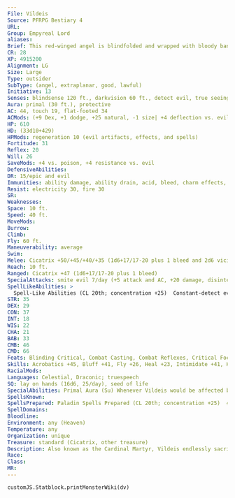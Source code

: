```yaml
---
File: Vildeis
Source: PFRPG Bestiary 4
URL: 
Group: Empyreal Lord
aliases: 
Brief: This red-winged angel is blindfolded and wrapped with bloody bandages. What shows of her flesh is scarred with celestial runes.
CR: 28
XP: 4915200
Alignment: LG
Size: Large
Type: outsider
SubType: (angel, extraplanar, good, lawful)
Initiative: 13
Senses: blindsense 120 ft., darkvision 60 ft., detect evil, true seeing, zealous vision; Perception +42
Aura: primal (30 ft.), protective
AC: 44, touch 19, flat-footed 34
ACMods: (+9 Dex, +1 dodge, +25 natural, -1 size| +4 deflection vs. evil)
HP: 610
HD: (33d10+429)
HPMods: regeneration 10 (evil artifacts, effects, and spells)
Fortitude: 31
Reflex: 20
Will: 26
SaveMods: +4 vs. poison, +4 resistance vs. evil
DefensiveAbilities: 
DR: 15/epic and evil
Immunities: ability damage, ability drain, acid, bleed, charm effects, compulsion effects, cold, death effects, energy drain, petrification
Resist: electricity 30, fire 30
SR: 
Weaknesses: 
Space: 10 ft.
Speed: 40 ft.
MoveMods: 
Burrow: 
Climb: 
Fly: 60 ft.
Maneuverability: average
Swim: 
Melee: Cicatrix +50/+45/+40/+35 (1d6+17/17-20 plus 1 bleed and 2d6 vicious)
Reach: 10 ft.
Ranged: Cicatrix +47 (1d6+17/17-20 plus 1 bleed)
SpecialAttacks: smite evil 7/day (+5 attack and AC, +20 damage, disintegrate evil outsiders)
SpellLikeAbilities: >
  Spell-Like Abilities (CL 20th; concentration +25)  Constant-detect evil, true seeing  At Will-command* (DC 16), greater teleport, haste*, paladin's sacrificeAPG, pain strikeAPG (DC 18)  3/day-discern location, geas/quest (DC 21), heal, holy word* (DC 22), mark of justice (DC 20), mass pain strikeAPG (DC 20), searing light*^[*: can use mythic version in their realm]
STR: 35
DEX: 29
CON: 37
INT: 18
WIS: 22
CHA: 21
BAB: 33
CMB: 46
CMD: 66
Feats: Blinding Critical, Combat Casting, Combat Reflexes, Critical Focus, Deadly Aim, Dodge, Flyby Attack, Improved Critical (dagger), Improved Initiative, Improved Iron Will, Improved Vital Strike, Iron Will, Power Attack, Spell Penetration, Step Up, Vital Strike, Weapon Focus (dagger)
Skills: Acrobatics +45, Bluff +41, Fly +26, Heal +23, Intimidate +41, Knowledge (planes) +40, Knowledge (religion) +40, Perception +42, Sense Motive +42, Sleight of Hand +45, Stealth +41
RacialMods: 
Languages: Celestial, Draconic; truespeech
SQ: lay on hands (16d6, 25/day), seed of life
SpecialAbilities: Primal Aura (Su) Whenever Vildeis would be affected by a bleed effect, all enemies within 30 feet gain that bleeding condition instead, as though they were the effect's original targets (no saving throw, creatures immune to bleeding are immune to this effect). The Heal DC to stop this bleeding is 25.  Smite Evil (Su) Vildeis can smite evil as a 20th-level paladin. Whenever she uses smite evil and successfully strikes an evil outsider, the outsider is also subject to disintegrate, using Vildeis's paladin level as the caster level. After the disintegrate effect and the damage from the attack are resolved, the smite effect immediately ends.  Spells Vildeis casts spells as a 20th-level paladin.  Zealous Vision (Su) Vildeis automatically pinpoints the location of any evil creature within 1,000 feet of her.
SpellsKnown: 
SpellsPrepared: Paladin Spells Prepared (CL 20th; concentration +25)  4th-blaze of gloryAPG (DC 19), break enchantment, death ward, king's castleAPG  3rd-dispel magic, fires of judgmentAPG (DC 18), prayer, righteous vigorAPG  2nd-bull's strength, corruption resistanceAPG, litany of wardingUC, remove paralysis, shield other  1st-divine favor (3), hero's defianceAPG, lesser restoration (2)
SpellDomains: 
Bloodline: 
Environment: any (Heaven)
Temperature: any
Organization: unique
Treasure: standard (Cicatrix, other treasure)
Description: Also known as the Cardinal Martyr, Vildeis endlessly sacrifices herself in penitence for the sins of the multiverse, every battle against evil giving her body one more wound with which she might shed bloody tears for existence. When Vildeis emerged from the Heavens, she was a being of sublime beauty, but of a majesty so delicate that she couldn't suffer the sight or even the thought of evil. Within an hour of her birth, she had put out her own eyes, refusing to even gaze upon a reality tainted by sin. Since the first self-inflicted wound marred her once-perfect body, she has struggled against evil in all its forms. Denying herself home or rest, Vildeis harrows the wildest reaches of the multiverse, driving back the expansions of foul realms and slaying those who would do wicked deeds. Vildeis has no home among the planes, and forgoes any comforts-even those as basic as shelter or company-so long as there is evil afoot in the multiverse. Such makes her one of the most aloof empyreal lords, but also one of the most storied. Across the planes, legends tell of pitched battles, desperate last stands, and near massacres turned in the favor of the innocent by the sudden appearance of Vildeis herself, bloody-winged and avenging. While such miraculous rescues have more to do with happenstance then omniscience, they nonetheless inf lame the passions of the righteous across countless worlds. Those who seek to encounter the empyreal lord of devotion, sacrifice, and scars must follow rumors of her passing, usually spoken by awed beings and crippled fiends along the fringes of reality's darkest outlands. Nearly as well known as the Cardinal Martyr herself are her morbid trappings-miles of stained bandages, scars etched and re-etched in the shapes of celestial runes, and a dagger that drips with her blood as often as that of her enemies. Of these, her dagger Cicatrix is the most infamous, a black blade like a thorn dropped from some gigantic iron rose, which the empyreal lord used to blind herself. Tales tell that she uses her blade not just to slay the wicked and share her blindness, but to carve the runes that crisscross her body upon others, infusing them with the compulsion to battle evil even if previously there was no such desire.  VILDEIS'S FAITH Vildeis is the patron of devotion, sacrif ice, and scars. Those who follow her number among the most zealous crusaders, the most unshakable priests, and the most incorruptible judges. They view their goddess as an exemplar and a leader who sacrif ices for them in ways they can never match. Vildeis, and by extension her worshipers, is extremely strict when it comes to adhering to her tenets of living an austere and principled life wholly devoted to combating evil. Those who diverge from Vildeis's teachings are expelled from her orders, but encouraged to do good in the world under the service of gentler masters. Though Vildeis doesn't expect all of her followers to perform the same self-mortification that she does, tattoos, scarification, and flagellation are common among her servants, especially her most devoted priests. Even those who don't engage in ritual bloodletting typically wear long red ribbons, symbolic of the empyreal lord's eternal wounds. Vildeis's holy symbol is a scarred golden breastplate. Her favored weapon is the dagger. Her clerics have access to the Destruction, Good, Healing, and Law domains, and to the Rage and Resurrection subdomains.
Race: 
Class: 
MR: 
---
```

```dataviewjs
customJS.Statblock.printMonsterWiki(dv)
```
